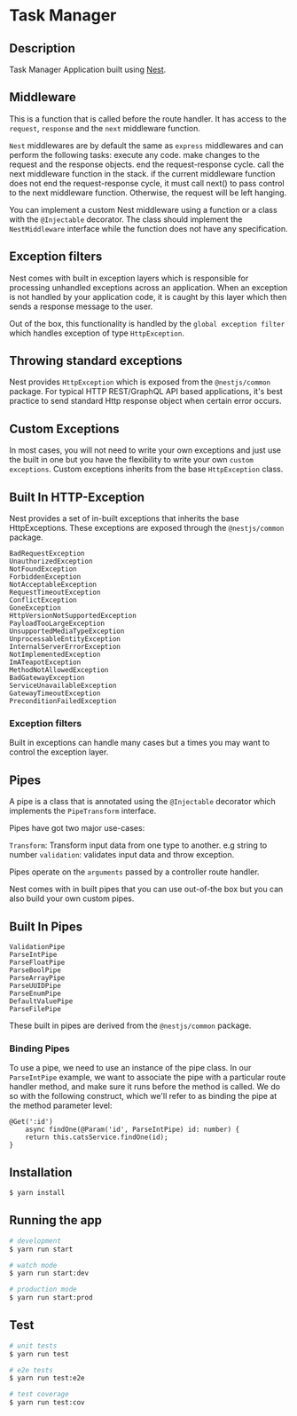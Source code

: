 # Task Manager


## Description
Task Manager Application built using [Nest](http://nestjs.com/).

## Middleware

This is a function that is called before the route handler.
It has access to the `request`, `response` and the `next` middleware function.

`Nest` middlewares are by default the same as `express` middlewares and can perform the following tasks:
    execute any code.
    make changes to the request and the response objects.
    end the request-response cycle.
    call the next middleware function in the stack.
    if the current middleware function does not end the request-response cycle, it must call next() to pass control to the next middleware function. Otherwise, the request will be left hanging.

You can implement a custom Nest middleware using a function or a class with the `@Injectable` decorator. The class should implement the `NestMiddleware` interface while the function does not have any specification.

## Exception filters

Nest comes with built in exception layers which is responsible for processing unhandled exceptions across an application.
When an exception is not handled by your application code, it is caught by this layer which then sends a response message to the user.

Out of the box, this functionality is handled by the `global exception filter`  which handles exception of type `HttpException`.

## Throwing standard exceptions

Nest provides `HttpException` which is exposed from the `@nestjs/common` package.
For typical HTTP REST/GraphQL API based applications, it's best practice to send standard Http response object when certain error occurs.

## Custom Exceptions
In most cases, you will not need to write your own exceptions and just use the built in one but you have the flexibility to write your own `custom exceptions`.
Custom exceptions inherits from the base `HttpException` class.

## Built In HTTP-Exception

Nest provides a set of in-built exceptions that inherits the base  HttpExceptions. These exceptions are exposed through the `@nestjs/common` package.

    BadRequestException
    UnauthorizedException
    NotFoundException
    ForbiddenException
    NotAcceptableException
    RequestTimeoutException
    ConflictException
    GoneException
    HttpVersionNotSupportedException
    PayloadTooLargeException
    UnsupportedMediaTypeException
    UnprocessableEntityException
    InternalServerErrorException
    NotImplementedException
    ImATeapotException
    MethodNotAllowedException
    BadGatewayException
    ServiceUnavailableException
    GatewayTimeoutException
    PreconditionFailedException

### Exception filters

Built in exceptions can handle many cases but a times you may want to control the exception layer.



## Pipes

A pipe is a class that is annotated using the `@Injectable` decorator which implements the `PipeTransform` interface.

Pipes have got two major use-cases:

  `Transform`:  Transform input data from one type to another. e.g string to number
  `validation`: validates input data and throw exception.

Pipes operate on the `arguments` passed by a controller route handler. 

Nest comes with in built pipes that you can use out-of-the box  but you can also build your own custom pipes.

## Built In Pipes
    ValidationPipe
    ParseIntPipe
    ParseFloatPipe
    ParseBoolPipe
    ParseArrayPipe
    ParseUUIDPipe
    ParseEnumPipe
    DefaultValuePipe
    ParseFilePipe
These built in pipes are derived from the `@nestjs/common` package.

### Binding Pipes
To use a pipe, we need to use an instance of the pipe class.
In our `ParseIntPipe` example, we want to associate the pipe with a particular route handler method, and make sure it runs before the method is called. We do so with the following construct, which we'll refer to as binding the pipe at the method parameter level:

```
@Get(':id')
    async findOne(@Param('id', ParseIntPipe) id: number) {
    return this.catsService.findOne(id);
}
```

## Installation

```bash
$ yarn install
```

## Running the app

```bash
# development
$ yarn run start

# watch mode
$ yarn run start:dev

# production mode
$ yarn run start:prod
```

## Test

```bash
# unit tests
$ yarn run test

# e2e tests
$ yarn run test:e2e

# test coverage
$ yarn run test:cov
```